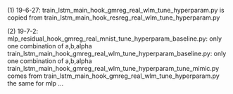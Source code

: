 (1) 19-6-27:
train_lstm_main_hook_gmreg_real_wlm_tune_hyperparam.py is copied from train_lstm_main_hook_resreg_real_wlm_tune_hyperparam.py

(2) 19-7-2:
mlp_residual_hook_gmreg_real_mnist_tune_hyperparam_baseline.py: only one combination of a,b,alpha
train_lstm_main_hook_gmreg_real_wlm_tune_hyperparam_baseline.py: only one combination of a,b,alpha
train_lstm_main_hook_gmreg_real_wlm_tune_hyperparam_tune_mimic.py comes from train_lstm_main_hook_gmreg_real_wlm_tune_hyperparam.py
the same for mlp ...
